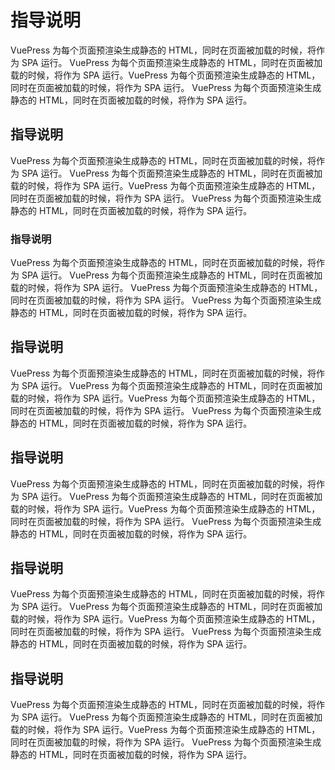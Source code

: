 # 指导说明

VuePress 为每个页面预渲染生成静态的 HTML，同时在页面被加载的时候，将作为 SPA 运行。
VuePress 为每个页面预渲染生成静态的 HTML，同时在页面被加载的时候，将作为 SPA 运行。VuePress 为每个页面预渲染生成静态的 HTML，同时在页面被加载的时候，将作为 SPA 运行。
VuePress 为每个页面预渲染生成静态的 HTML，同时在页面被加载的时候，将作为 SPA 运行。

## 指导说明

VuePress 为每个页面预渲染生成静态的 HTML，同时在页面被加载的时候，将作为 SPA 运行。
VuePress 为每个页面预渲染生成静态的 HTML，同时在页面被加载的时候，将作为 SPA 运行。VuePress 为每个页面预渲染生成静态的 HTML，同时在页面被加载的时候，将作为 SPA 运行。
VuePress 为每个页面预渲染生成静态的 HTML，同时在页面被加载的时候，将作为 SPA 运行。

### 指导说明

VuePress 为每个页面预渲染生成静态的 HTML，同时在页面被加载的时候，将作为 SPA 运行。
VuePress 为每个页面预渲染生成静态的 HTML，同时在页面被加载的时候，将作为 SPA 运行。
VuePress 为每个页面预渲染生成静态的 HTML，同时在页面被加载的时候，将作为 SPA 运行。
VuePress 为每个页面预渲染生成静态的 HTML，同时在页面被加载的时候，将作为 SPA 运行。

## 指导说明

VuePress 为每个页面预渲染生成静态的 HTML，同时在页面被加载的时候，将作为 SPA 运行。
VuePress 为每个页面预渲染生成静态的 HTML，同时在页面被加载的时候，将作为 SPA 运行。VuePress 为每个页面预渲染生成静态的 HTML，同时在页面被加载的时候，将作为 SPA 运行。
VuePress 为每个页面预渲染生成静态的 HTML，同时在页面被加载的时候，将作为 SPA 运行。

## 指导说明

VuePress 为每个页面预渲染生成静态的 HTML，同时在页面被加载的时候，将作为 SPA 运行。
VuePress 为每个页面预渲染生成静态的 HTML，同时在页面被加载的时候，将作为 SPA 运行。VuePress 为每个页面预渲染生成静态的 HTML，同时在页面被加载的时候，将作为 SPA 运行。
VuePress 为每个页面预渲染生成静态的 HTML，同时在页面被加载的时候，将作为 SPA 运行。

## 指导说明

VuePress 为每个页面预渲染生成静态的 HTML，同时在页面被加载的时候，将作为 SPA 运行。
VuePress 为每个页面预渲染生成静态的 HTML，同时在页面被加载的时候，将作为 SPA 运行。VuePress 为每个页面预渲染生成静态的 HTML，同时在页面被加载的时候，将作为 SPA 运行。
VuePress 为每个页面预渲染生成静态的 HTML，同时在页面被加载的时候，将作为 SPA 运行。

## 指导说明

VuePress 为每个页面预渲染生成静态的 HTML，同时在页面被加载的时候，将作为 SPA 运行。
VuePress 为每个页面预渲染生成静态的 HTML，同时在页面被加载的时候，将作为 SPA 运行。VuePress 为每个页面预渲染生成静态的 HTML，同时在页面被加载的时候，将作为 SPA 运行。
VuePress 为每个页面预渲染生成静态的 HTML，同时在页面被加载的时候，将作为 SPA 运行。
